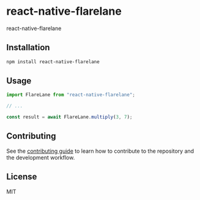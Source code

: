 # react-native-flarelane

react-native-flarelane

## Installation

```sh
npm install react-native-flarelane
```

## Usage

```js
import FlareLane from "react-native-flarelane";

// ...

const result = await FlareLane.multiply(3, 7);
```

## Contributing

See the [contributing guide](CONTRIBUTING.md) to learn how to contribute to the repository and the development workflow.

## License

MIT
